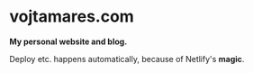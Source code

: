 # vojtamares.com

**My personal website and blog.**

Deploy etc. happens automatically, because of Netlify's **magic**.
